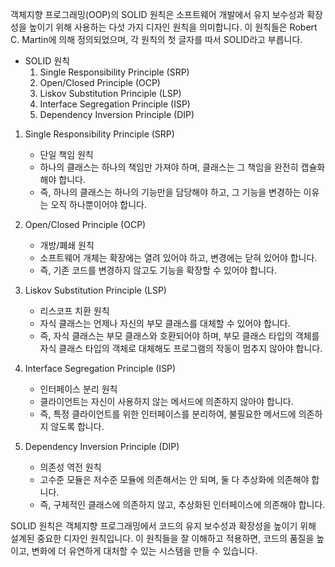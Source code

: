 
객체지향 프로그래밍(OOP)의 SOLID 원칙은 소프트웨어 개발에서 유지 보수성과 확장성을 높이기 위해 사용하는 다섯 가지 디자인 원칙을 의미합니다. 이 원칙들은 Robert C. Martin에 의해 정의되었으며, 각 원칙의 첫 글자를 따서 SOLID라고 부릅니다.


- SOLID 원칙
	1. Single Responsibility Principle (SRP)
	2. Open/Closed Principle (OCP)
	3. Liskov Substitution Principle (LSP)
	4. Interface Segregation Principle (ISP)
	5. Dependency Inversion Principle (DIP)


1. Single Responsibility Principle (SRP)
	- 단일 책임 원칙
	- 하나의 클래스는 하나의 책임만 가져야 하며, 클래스는 그 책임을 완전히 캡슐화해야 합니다.
	- 즉, 하나의 클래스는 하나의 기능만을 담당해야 하고, 그 기능을 변경하는 이유는 오직 하나뿐이어야 합니다.

2. Open/Closed Principle (OCP)
	- 개방/폐쇄 원칙
	- 소프트웨어 개체는 확장에는 열려 있어야 하고, 변경에는 닫혀 있어야 합니다.
	- 즉, 기존 코드를 변경하지 않고도 기능을 확장할 수 있어야 합니다.

3. Liskov Substitution Principle (LSP)
	- 리스코프 치환 원칙
	- 자식 클래스는 언제나 자신의 부모 클래스를 대체할 수 있어야 합니다.
	- 즉, 자식 클래스는 부모 클래스와 호환되어야 하며, 부모 클래스 타입의 객체를 자식 클래스 타입의 객체로 대체해도 프로그램의 작동이 멈추지 않아야 합니다.

4. Interface Segregation Principle (ISP)
	- 인터페이스 분리 원칙
	- 클라이언트는 자신이 사용하지 않는 메서드에 의존하지 않아야 합니다.
	- 즉, 특정 클라이언트를 위한 인터페이스를 분리하여, 불필요한 메서드에 의존하지 않도록 합니다.

5. Dependency Inversion Principle (DIP)
	- 의존성 역전 원칙
	- 고수준 모듈은 저수준 모듈에 의존해서는 안 되며, 둘 다 추상화에 의존해야 합니다.
	- 즉, 구체적인 클래스에 의존하지 않고, 추상화된 인터페이스에 의존해야 합니다.


SOLID 원칙은 객체지향 프로그래밍에서 코드의 유지 보수성과 확장성을 높이기 위해 설계된 중요한 디자인 원칙입니다. 이 원칙들을 잘 이해하고 적용하면, 코드의 품질을 높이고, 변화에 더 유연하게 대처할 수 있는 시스템을 만들 수 있습니다.

